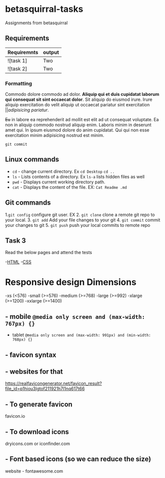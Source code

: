 # betasquirral-tasks

Assignments from betasquirral

## Requirements

| Requiremnts | output |
| ----------- | ------ |
| ![task 1]   | Two    |
| ![task 2]   | Two    |

### Formatting

Commodo dolore commodo ad dolor. **Aliquip qui et duis cupidatat laborum qui consequat sit sint occaecat dolor**. Sit aliquip do eiusmod irure. Irure aliquip exercitation do velit aliquip ut occaecat pariatur sint exercitation ||_adipisicing pariatur_.

~~Eu~~ in labore ea reprehenderit ad mollit est elit ad ut consequat voluptate. Ea non in aliquip commodo nostrud aliquip enim. Laboris minim in deserunt amet qui. In ipsum eiusmod dolore do anim cupidatat. Qui qui non esse exercitation minim adipisicing nostrud est minim.

`git commit`

## Linux commands

- `cd` - change current directory. Ex `cd Desktop` `cd ..`
- `ls` - Lists contents of a directory. Ex `ls-a` lists hidden files as well
- `pwd` - Displays current working directory path.
- `cat` - Displays the content of the file. EX: `Cat Readme .md`

## Git commands

1.`git config` configure git user. EX 2. `git clone` clone a remote git repo to your local. 3. `git add` Add your file changes to your git 4. `git commit` commit your changes to git 5. `git push` push your local commits to remote repo

## Task 3

Read the below pages and attend the tests

-[HTML](https://www.w3schools.com/html/default.asp) -[CSS](https://www.w3schools.com/css/default.asp)

# Responsive design Dimensions

-xs (<576)
-small (>=576)
-medium (>=768)
-large (>=992)
-xlarge (>=1200)
-xxlarge (>=1400)

## - mobile `@media only screen and (max-width: 767px) {}`

- tablet `@media only screen and (max-width: 991px) and (min-width: 768px) {}    `

## - favicon syntax

<link rel="apple-touch-icon" sizes="180x180" href="/apple-touch-icon.png">
<link rel="icon" type="image/png" sizes="32x32" href="/favicon-32x32.png">
<link rel="icon" type="image/png" sizes="16x16" href="/favicon-16x16.png">
<link rel="manifest" href="/site.webmanifest">
<link rel="mask-icon" href="/safari-pinned-tab.svg" color="#5bbad5">
<meta name="msapplication-TileColor" content="#da532c">
<meta name="theme-color" content="#ffffff">

## - websites for that

https://realfavicongenerator.net/favicon_result?file_id=p1hiou3lgtof211921h7l1nq617t66

## - To generate favicon

favicon.io

## - To download icons

dryicons.com or iconfinder.com

## - Font based icons (so we can reduce the size)

website - fontawesome.com
